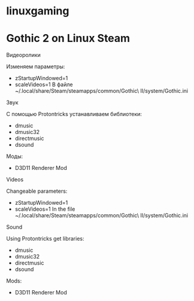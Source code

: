 # linuxgaming

# Gothic 2 on Linux Steam

Видеоролики

Изменяем параметры:
* zStartupWindowed=1
* scaleVideos=1
В файле ~/.local/share/Steam/steamapps/common/Gothic\ II/system/Gothic.ini


Звук

С помощью Protontricks устанавливаем библиотеки:
* dmusic
* dmusic32 
* directmusic
* dsound 

Моды:
* D3D11 Renderer Mod


Videos

Changeable parameters:

* zStartupWindowed=1
* scaleVideos=1
In the file ~/.local/share/Steam/steamapps/common/Gothic\ II/system/Gothic.ini


Sound

Using Protontricks get libraries:

* dmusic
* dmusic32 
* directmusic
* dsound 

Mods: 
* D3D11 Renderer Mod
